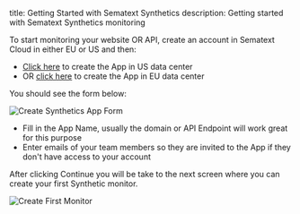 title: Getting Started with Sematext Synthetics
description: Getting started with Sematext Synthetics monitoring

To start monitoring your website OR API, create an account in Sematext Cloud in either EU or US and then:

 * [Click here](https://apps.sematext.com/ui/synthetics?action=SHOW_CREATE_SYNTHETICS) to create the App in US data center
 * OR [click here](https://apps.eu.sematext.com/ui/synthetics?action=SHOW_CREATE_SYNTHETICS) to create the App in EU data center

You should see the form below:

<img
  class="content-modal-image"
  alt="Create Synthetics App Form"
  src="../../images/synthetics/create-app.png"
  title="Create Synthetics App Form"
/>


 * Fill in the App Name, usually the domain or API Endpoint will work great for this purpose
 * Enter emails of your team members so they are invited to the App if they don't have access to your account

After clicking Continue you will be take to the next screen where you can create your first Synthetic monitor.

<img
  class="content-modal-image"
  alt="Create First Monitor"
  src="../../images/synthetics/create-first-monitor.png"
  title="Create First Monitor"
/>